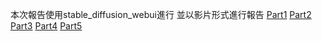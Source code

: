 本次報告使用stable_diffusion_webui進行
並以影片形式進行報告
[Part1](https://cdn.discordapp.com/attachments/951070268112109578/1119422396206686258/Part1.mkv)
[Part2](https://cdn.discordapp.com/attachments/951070268112109578/1119422397024579644/Part2.mkv)
[Part3](https://cdn.discordapp.com/attachments/951070268112109578/1119422397351731272/Part3.mkv)
[Part4](https://cdn.discordapp.com/attachments/951070268112109578/1119422397662122004/Part4.mkv)
[Part5](https://cdn.discordapp.com/attachments/951070268112109578/1119422398081544323/Part5.mkv)
